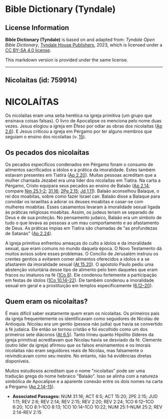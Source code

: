 # Bible Dictionary (Tyndale)

## License Information

**Bible Dictionary (Tyndale)** is based on and adapted from: _Tyndale Open Bible Dictionary_, [Tyndale House Publishers](https://tyndaleopenresources.com/), 2023, which is licensed under a [CC BY-SA 4.0 license](https://creativecommons.org/licenses/by-sa/4.0/legalcode.en).

This markdown version is provided under the same license.



--------------------------------

## Nicolaítas (id: 759914)

NICOLAÍTAS
==========

Os nicolaítas eram uma seita herética na igreja primitiva (um grupo que ensinava coisas falsas). O livro de Apocalipse os menciona pelo nome duas vezes. Jesus elogiou a igreja em Éfeso por odiar as obras dos nicolaítas ([Ap 2\.6](https://ref.ly/Rev2:6)). E Jesus criticou a igreja em Pérgamo por ter alguns membros que seguiam o ensino dos nicolaítas (v. [15](https://ref.ly/Rev2:15)).

Os pecados dos nicolaítas
-------------------------

Os pecados específicos condenados em Pérgamo foram o consumo de alimentos sacrificados a ídolos e a prática da imoralidade. Estes também estavam presentes em Tiatira ([Ap 2\.20](https://ref.ly/Rev2:20)). Muitas pessoas acreditam que a mulher chamada Jezabel era uma líder dos nicolaítas em Tiatira. Na carta a Pérgamo, Cristo equipara seus pecados ao ensino de Balaão ([Ap 2\.14](https://ref.ly/Rev2:14); compare [Nm 25\.1–2](https://ref.ly/Num25:1-Num25:2); [31\.16](https://ref.ly/Num31:16); [2Pe 2\.15](https://ref.ly/2Pet2:15); [Jd 1\.11](https://ref.ly/Jude1:11)). Balaão aconselhou Balaque, o rei dos moabitas, sobre como fazer Israel cair. Balaão disse a Balaque para convidar os israelitas a adorar os deuses moabitas e casar\-se com mulheres moabitas. Esses casamentos levaram à imoralidade sexual ligada às práticas religiosas moabitas. Assim, os judeus teriam se separado de Deus e de sua proteção. No pensamento judaico, Balaão era um símbolo de tudo o que levava as pessoas a um mau comportamento e ao afastamento de Deus. As práticas ímpias em Tiatira são chamadas de "as profundezas de Satanás" ([Ap 2\.24](https://ref.ly/Rev2:24)).

A igreja primitiva enfrentou ameaças do culto a ídolos e da imoralidade sexual, que eram comuns no mundo daquela época. O Novo Testamento dá muitos avisos sobre esses problemas. O Concílio de Jerusalém instruiu os crentes gentios a evitarem comer alimentos oferecidos a ídolos e a se afastarem da imoralidade sexual ([At 15\.20](https://ref.ly/Acts15:20)). O apóstolo Paulo pediu uma abstenção voluntária desse tipo de alimento pelo bem daqueles que eram fracos ou imaturos na fé ([1Co 8](https://ref.ly/1Cor8:1-1Cor8:13)). Ele condenou fortemente a participação em festas de ídolos ([1Co 10\.14–22](https://ref.ly/1Cor10:14-1Cor10:22)). Ele também condenou a imoralidade sexual em geral e a prostituição em templos especificamente ([6\.12–20](https://ref.ly/1Cor6:12-1Cor6:20)).

Quem eram os nicolaítas?
------------------------

É mais difícil saber exatamente quem eram os nicolaítas. Os primeiros pais da igreja frequentemente os identificavam como seguidores de Nicolau de Antioquia. Nicolau era um gentio (pessoa não judia) que havia se convertido à fé judaica. Ele então se tornou cristão e foi escolhido como um dos primeiros sete diáconos ([At 6\.5](https://ref.ly/Acts6:5)). Tanto Irineu quanto Hipólito (líderes da igreja primitiva) acreditavam que Nicolau havia se desviado da fé. Clemente (outro líder da igreja) afirmou que os falsos ensinamentos e os imorais nicolaítas não eram seguidores reais de Nicolau, mas falsamente o reivindicavam como seu mestre. No entanto, não há evidências diretas disponíveis.

Muitos estudiosos acreditam que o nome "nicolaítas" pode ser uma tradução grega do nome hebraico "Balaão". Isso se alinha com a natureza simbólica de Apocalipse e a aparente conexão entre os dois nomes na carta a Pérgamo ([Ap 2\.14–15](https://ref.ly/Rev2:14-Rev2:15)).

* **Associated Passages:** NUM 31:16; ACT 6:5; ACT 15:20; 2PE 2:15; JUD 1:11; REV 2:6; REV 2:14; REV 2:15; REV 2:20; REV 2:24; 1CO 6:12–1CO 6:20; 1CO 8:1–1CO 8:13; 1CO 10:14–1CO 10:22; NUM 25:1–NUM 25:2; REV 2:14–REV 2:15

